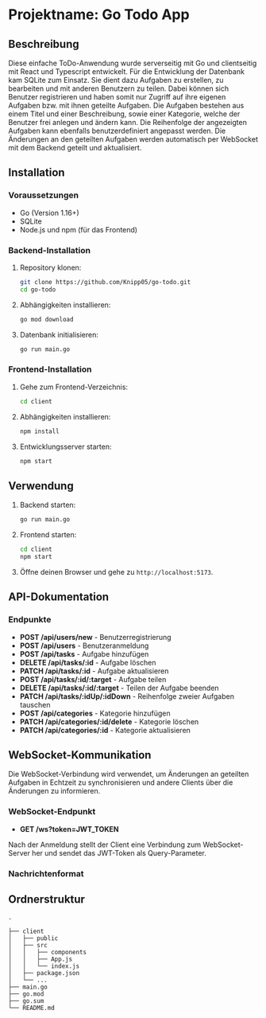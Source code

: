 # Projektname: Go Todo App

## Beschreibung

Diese einfache ToDo-Anwendung wurde serverseitig mit Go und clientseitig mit React und Typescript entwickelt. Für die Entwicklung der Datenbank kam SQLite zum Einsatz. Sie dient dazu Aufgaben zu erstellen, zu bearbeiten und mit anderen Benutzern zu teilen. Dabei können sich Benutzer registrieren und haben somit nur Zugriff auf ihre eigenen Aufgaben bzw. mit ihnen geteilte Aufgaben. Die Aufgaben bestehen aus einem Titel und einer Beschreibung, sowie einer Kategorie, welche der Benutzer frei anlegen und ändern kann. Die Reihenfolge der angezeigten Aufgaben kann ebenfalls benutzerdefiniert angepasst werden. Die Änderungen an den geteilten Aufgaben werden automatisch per WebSocket mit dem Backend geteilt und aktualisiert.

## Installation

### Voraussetzungen

- Go (Version 1.16+)
- SQLite
- Node.js und npm (für das Frontend)

### Backend-Installation

1. Repository klonen:

   ```sh
   git clone https://github.com/Knipp05/go-todo.git
   cd go-todo
   ```

2. Abhängigkeiten installieren:

   ```sh
   go mod download
   ```

3. Datenbank initialisieren:
   ```sh
   go run main.go
   ```

### Frontend-Installation

1. Gehe zum Frontend-Verzeichnis:

   ```sh
   cd client
   ```

2. Abhängigkeiten installieren:

   ```sh
   npm install
   ```

3. Entwicklungsserver starten:
   ```sh
   npm start
   ```

## Verwendung

1. Backend starten:

   ```sh
   go run main.go
   ```

2. Frontend starten:

   ```sh
   cd client
   npm start
   ```

3. Öffne deinen Browser und gehe zu `http://localhost:5173`.

## API-Dokumentation

### Endpunkte

- **POST /api/users/new** - Benutzerregistrierung
- **POST /api/users** - Benutzeranmeldung
- **POST /api/tasks** - Aufgabe hinzufügen
- **DELETE /api/tasks/:id** - Aufgabe löschen
- **PATCH /api/tasks/:id** - Aufgabe aktualisieren
- **POST /api/tasks/:id/:target** - Aufgabe teilen
- **DELETE /api/tasks/:id/:target** - Teilen der Aufgabe beenden
- **PATCH /api/tasks/:idUp/:idDown** - Reihenfolge zweier Aufgaben tauschen
- **POST /api/categories** - Kategorie hinzufügen
- **PATCH /api/categories/:id/delete** - Kategorie löschen
- **PATCH /api/categories/:id** - Kategorie aktualisieren

## WebSocket-Kommunikation

Die WebSocket-Verbindung wird verwendet, um Änderungen an geteilten Aufgaben in Echtzeit zu synchronisieren und andere Clients über die Änderungen zu informieren.

### WebSocket-Endpunkt

- **GET /ws?token=JWT_TOKEN**

Nach der Anmeldung stellt der Client eine Verbindung zum WebSocket-Server her und sendet das JWT-Token als Query-Parameter.

### Nachrichtenformat

## Ordnerstruktur

```plaintext
.

├── client
│   ├── public
│   ├── src
│   │   ├── components
│   │   ├── App.js
│   │   └── index.js
│   ├── package.json
│   └── ...
├── main.go
├── go.mod
├── go.sum
└── README.md
```
